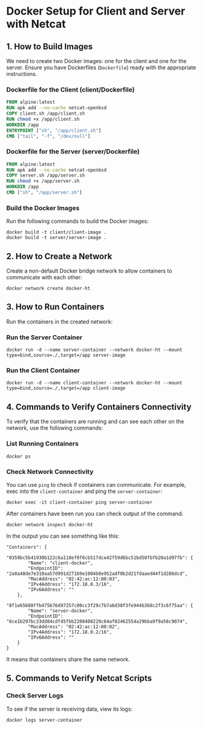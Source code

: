 
# Docker Setup for Client and Server with Netcat

## 1. How to Build Images

We need to create two Docker images: one for the client and one for the server. Ensure you have Dockerfiles (`Dockerfile`) ready with the appropriate instructions.

### Dockerfile for the Client (client/Dockerfile)
```dockerfile
FROM alpine:latest
RUN apk add --no-cache netcat-openbsd
COPY client.sh /app/client.sh
RUN chmod +x /app/client.sh
WORKDIR /app
ENTRYPOINT ["sh", "/app/client.sh"]
CMD ["tail", "-f", "/dev/null"]
```

### Dockerfile for the Server (server/Dockerfile)
```dockerfile
FROM alpine:latest
RUN apk add --no-cache netcat-openbsd
COPY server.sh /app/server.sh
RUN chmod +x /app/server.sh
WORKDIR /app
CMD ["sh", "/app/server.sh"]
```

### Build the Docker Images

Run the following commands to build the Docker images:

```
docker build -t client/client-image .
docker build -t server/server-image .
```

## 2. How to Create a Network

Create a non-default Docker bridge network to allow containers to communicate with each other:

```
docker network create docker-ht
```

## 3. How to Run Containers

Run the containers in the created network:

### Run the Server Container

```
docker run -d --name server-container --network docker-ht --mount type=bind,source=./,target=/app server-image
```

### Run the Client Container

```
docker run -d --name client-container --network docker-ht --mount type=bind,source=./,target=/app client-image
```

## 4. Commands to Verify Containers Connectivity

To verify that the containers are running and can see each other on the network, use the following commands:

### List Running Containers

```
docker ps
```

### Check Network Connectivity

You can use `ping` to check if containers can communicate. For example, exec into the `client-container` and ping the `server-container`:

```
docker exec -it client-container ping server-container
```

After containers have been run you can check output of the command:

```
docker network inspect docker-ht
```
In the output you can see something like this:

```
"Containers": {
    "0359bc5b41930b122c6a118ef0f6cb517dce42f59d6bc51bd58fbfb20a1d97fb": {
        "Name": "client-docker",
        "EndpointID": "2a8a48de7e310aa57d991d271b9e1004b8e952adf0b2d21fdaaed44f1d286dcd",
        "MacAddress": "02:42:ac:12:00:03",
        "IPv4Address": "172.18.0.3/16",
        "IPv6Address": ""
    },
    "8f1e65688ffb475676d97257c00cc3f29c7b7a6d30f3fe944b368c2f3c6f75aa": {
        "Name": "server-docker",
        "EndpointID": "6ce1b297bc33dd84cdf45fbb2208408220c64af02462554a29bba9f9a58c9074",
        "MacAddress": "02:42:ac:12:00:02",
        "IPv4Address": "172.18.0.2/16",
        "IPv6Address": ""
    }
}
```
It means that containers share the same network.

## 5. Commands to Verify Netcat Scripts

### Check Server Logs

To see if the server is receiving data, view its logs:

```
docker logs server-container
```



